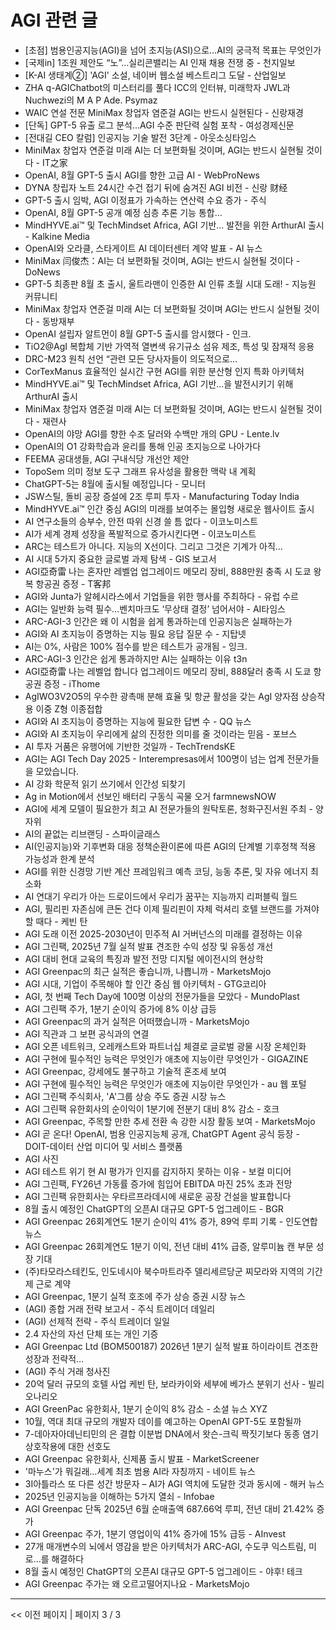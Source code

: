 # AGI 관련 글

- [초점] 범용인공지능(AGI)을 넘어 초지능(ASI)으로…AI의 궁극적 목표는 무엇인가
- [국제in] 1조원 제안도 “노”…실리콘밸리는 AI 인재 채용 전쟁 중 - 천지일보
- [K-AI 생태계②] 'AGI' 소설, 네이버 웹소설 베스트리그 도달 - 산업일보
- ZHA q-AGIChatbot의 미스터리를 풀다 ICC의 인터뷰, 미래학자 JWL과 Nuchwezi의 M A P Ade. Psymaz
- WAIC 연설 전문  MiniMax 창업자 염준걸 AGI는 반드시 실현된다 - 신랑재경
- [단독] GPT-5 유출 로그 분석…AGI 수준 판단력 실험 포착 - 여성경제신문
- [전대길 CEO 칼럼] 인공지능 기술 발전 3단계 - 아웃소싱타임스
- MiniMax 창업자 연준걸 미래 AI는 더 보편화될 것이며, AGI는 반드시 실현될 것이다 - IT之家
- OpenAI, 8월 GPT-5 출시 AGI를 향한 고급 AI - WebProNews
- DYNA 창립자 노트 24시간 수건 접기 뒤에 숨겨진 AGI 비전 - 신랑 财经
- GPT-5 출시 임박, AGI 이정표가 가속하는 연산력 수요 증가 - 주식
- OpenAI, 8월 GPT-5 공개 예정 심층 추론 기능 통합…
- MindHYVE.ai™ 및 TechMindset Africa, AGI 기반… 발전을 위한 ArthurAI 출시 - Kalkine Media
- OpenAI와 오라클, 스타게이트 AI 데이터센터 계약 발표 - AI 뉴스
- MiniMax 闫俊杰：AI는 더 보편화될 것이며, AGI는 반드시 실현될 것이다 - DoNews
- GPT-5 최종판 8월 초 출시, 울트라맨이 인증한 AI 인류 초월 시대 도래! - 지능원 커뮤니티
- MiniMax 창업자 연준걸 미래 AI는 더 보편화될 것이며 AGI는 반드시 실현될 것이다 - 동방재부
- OpenAI 설립자 알트먼이 8월 GPT-5 출시를 암시했다 - 인크.
- TiO2@AgI 복합체 기반 가역적 열변색 유기규소 섬유 제조, 특성 및 잠재적 응용
- DRC-M23 원칙 선언 “관련 모든 당사자들이 의도적으로…
- CorTexManus 효율적인 실시간 구현 AGI를 위한 분산형 인지 특화 아키텍처
- MindHYVE.ai™ 및 TechMindset Africa, AGI 기반…을 발전시키기 위해 ArthurAI 출시
- MiniMax 창업자 염준걸 미래 AI는 더 보편화될 것이며, AGI는 반드시 실현될 것이다 - 재련사
- OpenAI의 야망 AGI를 향한 수조 달러와 수백만 개의 GPU - Lente.lv
- OpenAI의 O1 강화학습과 윤리를 통해 인공 초지능으로 나아가다
- FEEMA 공대생들, AGI 구내식당 개선안 제안
- TopoSem 의미 정보 도구 그래프 유사성을 활용한 맥락 내 계획
- ChatGPT-5는 8월에 출시될 예정입니다 - 모니터
- JSW스틸, 돌비 공장 증설에 2조 루피 투자 - Manufacturing Today India
- MindHYVE.ai™ 인간 중심 AGI의 미래를 보여주는 몰입형 새로운 웹사이트 출시
- AI 연구소들의 승부수, 안전 따위 신경 쓸 틈 없다 - 이코노미스트
- AI가 세계 경제 성장을 폭발적으로 증가시킨다면 - 이코노미스트
- ARC는 테스트가 아니다. 지능의 X선이다. 그리고 그것은 기계가 아직…
- AI 시대 5가지 중요한 글로벌 과제 탐색 - GIS 보고서
- AGI亞奇雷 나는 혼자만 레벨업 업그레이드 메모리 장비, 888만원 충족 시 도쿄 왕복 항공권 증정 - T客邦
- AGI와 Junta가 알헤시라스에서 기업들을 위한 행사를 주최하다 - 유럽 수르
- AGI는 일반화 능력 필수…벤치마크도 ‘무상태 결정’ 넘어서야 - AI타임스
- ARC-AGI-3 인간은 왜 이 시험을 쉽게 통과하는데 인공지능은 실패하는가
- AGI와 AI 초지능이 증명하는 지능 필요 응답 질문 수 - 지탑넷
- AI는 0%, 사람은 100% 점수를 받은 테스트가 공개됨 - 잉크.
- ARC-AGI-3 인간은 쉽게 통과하지만 AI는 실패하는 이유  t3n
- AGI亞奇雷 나는 레벨업 합니다 업그레이드 메모리 장비, 888달러 충족 시 도쿄 항공권 증정 - iThome
- AgIWO3V2O5의 우수한 광촉매 분해 효율 및 항균 활성을 갖는 AgI 양자점 상승작용 이중 Z형 이종접합
- AGI와 AI 초지능이 증명하는 지능에 필요한 답변 수 - QQ 뉴스
- AGI와 AI 초지능이 우리에게 삶의 진정한 의미를 줄 것이라는 믿음 - 포브스
- AI 투자 거품은 유행어에 기반한 것일까 - TechTrendsKE
- AGI는 AGI Tech Day 2025 - Interempresas에서 100명이 넘는 업계 전문가들을 모았습니다.
- AI 강화 학문적 읽기 쓰기에서 인간성 되찾기
- Ag in Motion에서 선보인 배터리 구동식 곡물 오거  farmnewsNOW
- AGI에 세계 모델이 필요한가 최고 AI 전문가들의 원탁토론, 청화구진서원 주최 - 양자위
- AI의 끝없는 리브랜딩 - 스파이글래스
- AI(인공지능)와 기후변화 대응 정책순환이론에 따른 AGI의 단계별 기후정책 적용 가능성과 한계 분석
- AGI를 위한 신경망 기반 계산 프레임워크 예측 코딩, 능동 추론, 및 자유 에너지 최소화
- AI 연대기 우리가 아는 드로이드에서 우리가 꿈꾸는 지능까지  리퍼블릭 월드
- AGI, 필리핀 자존심에 큰돈 건다 이제 필리핀이 자체 럭셔리 호텔 브랜드를 가져야 할 때다 - 케빈 탄
- AGI 도래 이전 2025-2030년이 민주적 AI 거버넌스의 미래를 결정하는 이유
- AGI 그린팩, 2025년 7월 실적 발표 견조한 수익 성장 및 유동성 개선
- AGI 대비 현대 교육의 특징과 발전 전망 디지털 에이전시의 현상학
- AGI Greenpac의 최근 실적은 좋습니까, 나쁩니까 - MarketsMojo
- AGI 시대, 기업이 주목해야 할 인간 중심 웹 아키텍처 - GTG코리아
- AGI, 첫 번째 Tech Day에 100명 이상의 전문가들을 모았다 - MundoPlast
- AGI 그린팩 주가, 1분기 순이익 증가에 8% 이상 급등
- AGI Greenpac의 과거 실적은 어떠했습니까 - MarketsMojo
- AGI 직관과 그 보편 공식과의 연결
- AGI 오픈 네트워크, 오레캐스트와 파트너십 체결로 글로벌 광물 시장 온체인화
- AGI 구현에 필수적인 능력은 무엇인가 애초에 지능이란 무엇인가 - GIGAZINE
- AGI Greenpac, 강세에도 불구하고 기술적 혼조세 보여
- AGI 구현에 필수적인 능력은 무엇인가 애초에 지능이란 무엇인가 - au 웹 포털
- AGI 그린팩 주식회사, 'A'그룹 상승 주도  증권 시장 뉴스
- AGI 그린팩 유한회사의 순이익이 1분기에 전분기 대비 8% 감소 - 호크
- AGI Greenpac, 주목할 만한 추세 전환 속 강한 시장 활동 보여 - MarketsMojo
- AGI 곧 온다! OpenAI, 범용 인공지능체 공개, ChatGPT Agent 공식 등장 - DOIT-데이터 산업 미디어 및 서비스 플랫폼
- AGI 사진
- AGI 테스트 위기 현 AI 평가가 인지를 감지하지 못하는 이유 - 보컬 미디어
- AGI 그린팩, FY26년 가동률 증가에 힘입어 EBITDA 마진 25% 초과 전망
- AGI 그린팩 유한회사는 우타르프라데시에 새로운 공장 건설을 발표합니다
- 8월 출시 예정인 ChatGPT의 오픈AI 대규모 GPT-5 업그레이드 - BGR
- AGI Greenpac 26회계연도 1분기 순이익 41% 증가, 89억 루피 기록 - 인도연합뉴스
- AGI Greenpac 26회계연도 1분기 이익, 전년 대비 41% 급증, 알루미늄 캔 부문 성장 기대
- (주)타모라스테킨도, 인도네시아 북수마트라주 델리세르당군 찌모라와 지역의 기간제 근로 계약
- AGI Greenpac, 1분기 실적 호조에 주가 상승  증권 시장 뉴스
- (AGI) 종합 거래 전략 보고서 - 주식 트레이더 데일리
- (AGI) 선제적 전략 - 주식 트레이더 일일
- 2.4 자산의 자선 단체 또는 개인 기증
- AGI Greenpac Ltd (BOM500187) 2026년 1분기 실적 발표 하이라이트 견조한 성장과 전략적…
- (AGI) 주식 거래 청사진
- 20억 달러 규모의 호텔 사업 케빈 탄, 보라카이와 세부에 베가스 분위기 선사 - 빌리오나리오
- AGI GreenPac 유한회사, 1분기 순이익 8% 감소 - 소셜 뉴스 XYZ
- 10월, 역대 최대 규모의 개발자 데이를 예고하는 OpenAI GPT-5도 포함될까
- 7-데아자아데닌티민의 은 결합 이분법 DNA에서 왓슨-크릭 짝짓기보다 동종 염기 상호작용에 대한 선호도
- AGI Greenpac 유한회사, 신제품 출시 발표 - MarketScreener
- '마누스'가 뭐길래…세계 최초 범용 AI라 자칭까지 - 네이트 뉴스
- 3I아틀라스 또 다른 성간 방문자 – AI가 AGI 역치에 도달한 것과 동시에 - 해커 뉴스
- 2025년 인공지능을 이해하는 5가지 열쇠 - Infobae
- AGI Greenpac 단독 2025년 6월 순매출액 687.66억 루피, 전년 대비 21.42% 증가
- AGI Greenpac 주가, 1분기 영업이익 41% 증가에 15% 급등 - AInvest
- 27개 매개변수의 뇌에서 영감을 받은 아키텍처가 ARC-AGI, 수도쿠 익스트림, 미로…를 해결하다
- 8월 출시 예정인 ChatGPT의 오픈AI 대규모 GPT-5 업그레이드 - 야후! 테크
- AGI Greenpac 주가는 왜 오르고떨어지나요 - MarketsMojo

---
<< 이전 페이지  |  페이지 3 / 3